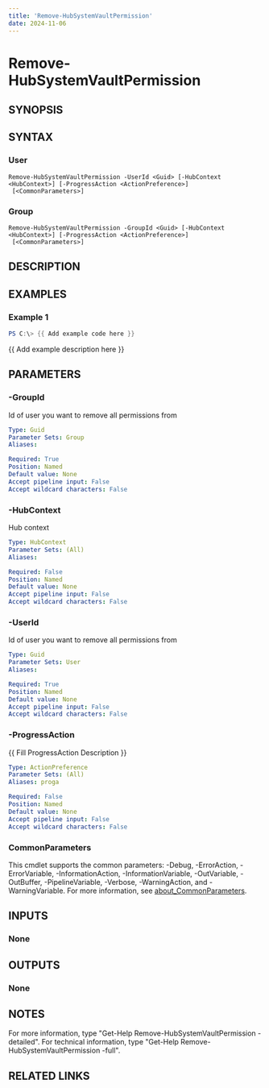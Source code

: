 ```yaml
---
title: 'Remove-HubSystemVaultPermission'
date: 2024-11-06
---
```



# Remove-HubSystemVaultPermission

## SYNOPSIS

## SYNTAX

### User
```
Remove-HubSystemVaultPermission -UserId <Guid> [-HubContext <HubContext>] [-ProgressAction <ActionPreference>]
 [<CommonParameters>]
```

### Group
```
Remove-HubSystemVaultPermission -GroupId <Guid> [-HubContext <HubContext>] [-ProgressAction <ActionPreference>]
 [<CommonParameters>]
```

## DESCRIPTION
## EXAMPLES

### Example 1
```powershell
PS C:\> {{ Add example code here }}
```

{{ Add example description here }}

## PARAMETERS

### -GroupId
Id of user you want to remove all permissions from

```yaml
Type: Guid
Parameter Sets: Group
Aliases:

Required: True
Position: Named
Default value: None
Accept pipeline input: False
Accept wildcard characters: False
```

### -HubContext
Hub context

```yaml
Type: HubContext
Parameter Sets: (All)
Aliases:

Required: False
Position: Named
Default value: None
Accept pipeline input: False
Accept wildcard characters: False
```

### -UserId
Id of user you want to remove all permissions from

```yaml
Type: Guid
Parameter Sets: User
Aliases:

Required: True
Position: Named
Default value: None
Accept pipeline input: False
Accept wildcard characters: False
```

### -ProgressAction
{{ Fill ProgressAction Description }}

```yaml
Type: ActionPreference
Parameter Sets: (All)
Aliases: proga

Required: False
Position: Named
Default value: None
Accept pipeline input: False
Accept wildcard characters: False
```

### CommonParameters
This cmdlet supports the common parameters: -Debug, -ErrorAction, -ErrorVariable, -InformationAction, -InformationVariable, -OutVariable, -OutBuffer, -PipelineVariable, -Verbose, -WarningAction, and -WarningVariable. For more information, see [about_CommonParameters](http://go.microsoft.com/fwlink/?LinkID=113216).

## INPUTS

### None
## OUTPUTS

### None
## NOTES
For more information, type "Get-Help Remove-HubSystemVaultPermission -detailed".
For technical information, type "Get-Help Remove-HubSystemVaultPermission -full".

## RELATED LINKS
